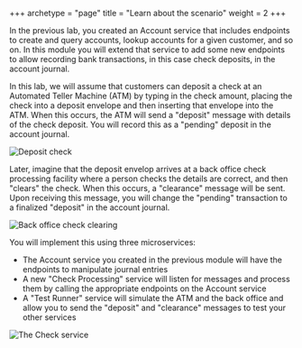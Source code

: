 +++
archetype = "page"
title = "Learn about the scenario"
weight = 2
+++

In the previous lab, you created an Account service that includes endpoints to create and query accounts, lookup accounts for a given customer, and so on.  In this module you will extend that service to add some new endpoints to allow recording bank transactions, in this case check deposits, in the account journal.

In this lab, we will assume that customers can deposit a check at an Automated Teller Machine (ATM) by typing in the check amount, placing the check into a deposit envelope and then inserting that envelope into the ATM.  When this occurs, the ATM will send a "deposit" message with details of the check deposit.  You will record this as a "pending" deposit in the account journal.

![Deposit check](../images/deposit-check.png " ")

Later, imagine that the deposit envelop arrives at a back office check processing facility where a person checks the details are correct, and then "clears" the check.  When this occurs, a "clearance" message will be sent.  Upon receiving this message, you will change the "pending" transaction to a finalized "deposit" in the account journal.

![Back office check clearing](../images/clearances.png " ")

You will implement this using three microservices:

* The Account service you created in the previous module will have the endpoints to manipulate journal entries
* A new "Check Processing" service will listen for messages and process them by calling the appropriate endpoints on the Account service
* A "Test Runner" service will simulate the ATM and the back office and allow you to send the "deposit" and "clearance" messages to test your other services

![The Check service](../images/check-service.png " ")

